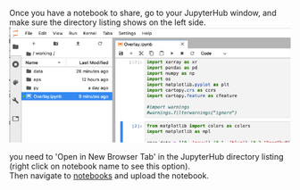 Once you have a notebook to share, go to your JupyterHub window, and make sure the directory listing shows on the left side.  
  ![plot](./images/dir_listing.png)

you need to 'Open in New Browser Tab' in the JupyterHub directory listing (right click on notebook name to see this option).  
Then navigate to [notebooks](https://github.com/ocp-cmdg/ingrid2python/new/main/notebooks) and upload the notebook.

